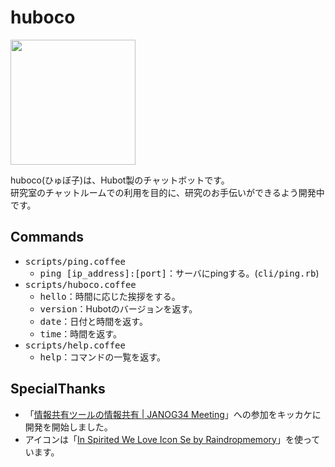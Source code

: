 # huboco

<a href="https://raw.githubusercontent.com/hico-horiuchi/huboco/master/icon.png">
  <img src="/../master/icon.png" width="200px" height="auto">
</a>
<br>

huboco(ひゅぼ子)は、Hubot製のチャットボットです。
<br>
研究室のチャットルームでの利用を目的に、研究のお手伝いができるよう開発中です。

## Commands

- <tt>scripts/ping.coffee</tt>
  - <tt>ping [ip_address]:[port]</tt>：サーバにpingする。(<tt>cli/ping.rb</tt>)
- <tt>scripts/huboco.coffee</tt>
  - <tt>hello</tt>：時間に応じた挨拶をする。
  - <tt>version</tt>：Hubotのバージョンを返す。
  - <tt>date</tt>：日付と時間を返す。
  - <tt>time</tt>：時間を返す。
- <tt>scripts/help.coffee</tt>
  - <tt>help</tt>：コマンドの一覧を返す。

## SpecialThanks

- 「[情報共有ツールの情報共有 | JANOG34 Meeting](http://www.janog.gr.jp/meeting/janog34/program/itool.html)」への参加をキッカケに開発を開始しました。
- アイコンは「[In Spirited We Love Icon Se by Raindropmemory](http://raindropmemory.deviantart.com/art/In-Spirited-We-Love-Icon-Set-Repost-304014435)」を使っています。
